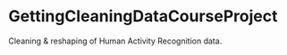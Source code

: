 GettingCleaningDataCourseProject
================================

Cleaning &amp; reshaping of Human Activity Recognition data.
